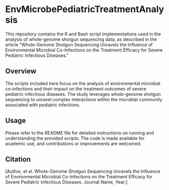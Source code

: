 # EnvMicrobePediatricTreatmentAnalysis

This repository contains the R and Bash script implementations used in the analysis of whole-genome shotgun sequencing data, as described in the article "Whole-Genome Shotgun Sequencing Unravels the Influence of Environmental Microbial Co-Infections on the Treatment Efficacy for Severe Pediatric Infectious Diseases."

## Overview

The scripts included here focus on the analysis of environmental microbial co-infections and their impact on the treatment outcomes of severe pediatric infectious diseases. The study leverages whole-genome shotgun sequencing to unravel complex interactions within the microbial community associated with pediatric infections.

## Usage

Please refer to the README file for detailed instructions on running and understanding the provided scripts. The code is made available for academic use, and contributions or improvements are welcomed.

## Citation

[Author, et al. Whole-Genome Shotgun Sequencing Unravels the Influence of Environmental Microbial Co-Infections on the Treatment Efficacy for Severe Pediatric Infectious Diseases. Journal Name, Year.]

